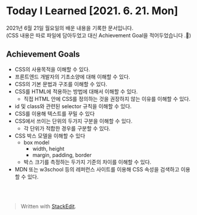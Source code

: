 ﻿# Today I Learned [2021. 6. 21. Mon]

2021년 6월 21일 월요일의 배운 내용을 기록한 문서입니다.  
(CSS 내용은 따로 파일에 담아두었고 대신 Achievement Goal을 적어두었습니다 .🙂)


## Achievement Goals

-   CSS의 사용목적을 이해할 수 있다.
-   프론트엔드 개발자의 기초소양에 대해 이해할 수 있다.
-   CSS의 기본 문법과 구조를 이해할 수 있다.
-   CSS를 HTML에 적용하는 방법에 대해서 이해할 수 있다.
    -   직접 HTML 안에 CSS를 정의하는 것을 권장하지 않는 이유를 이해할 수 있다.
-   id 및 class와 관련된 selector 규칙을 이해할 수 있다.
-   CSS를 이용해 텍스트를 꾸밀 수 있다
-   CSS에서 쓰이는 단위의 두가지 구분을 이해할 수 있다.
    -   각 단위가 적합한 경우를 구분할 수 있다.
-   CSS 박스 모델을 이해할 수 있다
    -   box model
        -   width, height
        -   margin, padding, border
    -   박스 크기를 측정하는 두가지 기준의 차이를 이해할 수 있다.
-   MDN 또는 w3school 등의 레퍼런스 사이트를 이용해 CSS 속성을 검색하고 이용할 수 있다.

<br><br>

> Written with [StackEdit](https://stackedit.io/).
